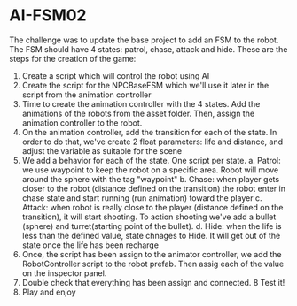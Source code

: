 # AI-FSM02

The challenge was to update the base project to add an FSM to the robot. The FSM should have 4 states: patrol, chase, attack and hide. These are the steps for the creation of the game:

1. Create a script which will control the robot using AI
2. Create the script for the NPCBaseFSM which we'll use it later in the script from the animation controller
3. Time to create the animation controller with the 4 states. Add the animations of the robots from the asset folder. Then, assign the animation controller to the robot.
4. On the animation controller, add the transition for each of the state. In order to do that, we've create 2 float parameters: life and distance, and adjust the variable as suitable for the scene
5. We add a behavior for each of the state. One script per state. 
    a. Patrol: we use waypoint to keep the robot on a specific area. Robot will move around the sphere with the tag "waypoint"
    b. Chase: when player gets closer to the robot (distance defined on the transition) the robot enter in chase state and start running (run animation) toward the player
    c. Attack: when robot is really close to the player (distance defined on the transition), it will start shooting. To action shooting we've add a bullet (sphere) and turret(starting point of the bullet).
    d. Hide: when the life is less than the defined value, state chnages to Hide. It will get out of the state once the life has been recharge
6. Once, the script has been assign to the animator controller, we add the RobotController script to the robot prefab. Then assig each of the value on the inspector panel.
7. Double check that everything has been assign and connected.
8 Test it!
9. Play and enjoy 
